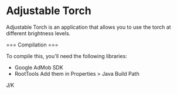 Adjustable Torch
=================

Adjustable Torch is an application that allows you to use the torch at different brightness levels.

=== Compilation ===

To compile this, you'll need the following libraries:
* Google AdMob SDK
* RootTools
Add them in Properties > Java Build Path

J/K